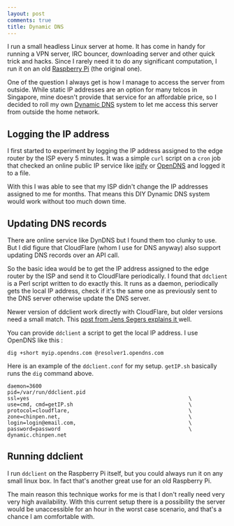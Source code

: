 ```yaml
---
layout: post
comments: true
title: Dynamic DNS
---
```


I run a small headless Linux server at home. It has come in handy for running a VPN server, IRC bouncer, downloading server and other quick trick and hacks. Since I rarely need it to do any significant computation, I run it on an old [Raspberry Pi](https://www.raspberrypi.org/) (the original one).

One of the question I always get is how I manage to access the server from outside. While static IP addresses are an option for many telcos in Singapore, mine doesn't provide that service for an affordable price, so I decided to roll my own [Dynamic DNS](https://en.wikipedia.org/wiki/Dynamic_DNS) system to let me access this server from outside the home network.

## Logging the IP address

I first started to experiment by logging the IP address assigned to the edge router by the ISP every 5 minutes. It was a simple `curl` script on a `cron` job that checked an online public IP service like [ipify](https://www.ipify.org/) or [OpenDNS](https://diagnostic.opendns.com/myip) and logged it to a file.

With this I was able to see that my ISP didn't change the IP addresses assigned to me for months. That means this DIY Dynamic DNS system would work without too much down time.

## Updating DNS records

There are online service like DynDNS but I found them too clunky to use. But I did figure that CloudFlare (whom I use for DNS anyway) also support updating DNS records over an API call.

So the basic idea would be to get the IP address assigned to the edge router by the ISP and send it to CloudFlare periodically. I found that `ddclient` is a Perl script written to do exactly this. It runs as a daemon, periodically gets the local IP address, check if it's the same one as previously sent to the DNS server otherwise update the DNS server.

Newer version of ddclient work directly with CloudFlare, but older versions need a small match. This [post from Jens Segers explains it ](https://jenssegers.com/84/dynamic-dns-for-cloudflare-with-ddclient) well.


You can provide `ddclient` a script to get the local IP address. I use OpenDNS like this :

`dig +short myip.opendns.com @resolver1.opendns.com`

Here is an example of the `ddclient.conf` for my setup. `getIP.sh` basically runs the `dig` command above.

```
daemon=3600
pid=/var/run/ddclient.pid
ssl=yes                                                   \
use=cmd, cmd=getIP.sh                                     \
protocol=cloudflare,                                      \
zone=chinpen.net,                                         \
login=login@email.com,                                    \
password=password                                         \
dynamic.chinpen.net
```

## Running ddclient

I run `ddclient` on the Raspberry Pi itself, but you could always run it on any small linux box. In fact that's another great use for an old Raspberry Pi.

The main reason this technique works for me is that I don't really need very very high availability. With this current setup there is a possibility the server would be unaccessible for an hour in the worst case scenario, and that's a chance I am comfortable with.
